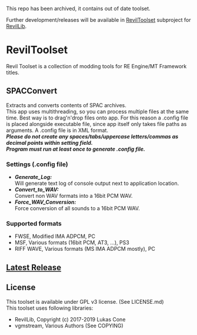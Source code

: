 This repo has been archived, it contains out of date toolset.

Further development/releases will be available in [RevilToolset](https://github.com/PredatorCZ/RevilLib/tree/master/toolset) subproject for [RevilLib](https://github.com/PredatorCZ/RevilLib).

# RevilToolset

Revil Toolset is a collection of modding tools for RE Engine/MT Framework titles.

## SPACConvert

Extracts and converts contents of SPAC archives.\
This app uses multithreading, so you can process multiple files at the same time. Best way is to drag'n'drop files onto app.
For this reason a .config file is placed alongside executable file, since app itself only takes file paths as arguments.
A .config file is in XML format. \
***Please do not create any spaces/tabs/uppercase letters/commas as decimal points within setting field. \
Program must run at least once to generate .config file.***

### Settings (.config file)

- ***Generate_Log:***\
        Will generate text log of console output next to application location.
- ***Convert_to_WAV:***\
        Convert non WAV formats into a 16bit PCM WAV.
- ***Force_WAV_Conversion:***\
        Force conversion of all sounds to a 16bit PCM WAV.

### Supported formats

- FWSE, Modified IMA ADPCM, PC
- MSF, Various formats (16bit PCM, AT3, ...), PS3
- RIFF WAVE, Various formats (MS IMA ADPCM mostly), PC

## [Latest Release](https://github.com/PredatorCZ/RevilToolset/releases)

## License

This toolset is available under GPL v3 license. (See LICENSE.md)\
This toolset uses following libraries:

- RevilLib, Copyright (c) 2017-2019 Lukas Cone
- vgmstream, Various Authors (See COPYING)
